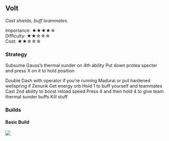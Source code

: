 ## Volt
*Cast shields, buff teammates.*

Importance: ★★★★☆  
Difficulty: ★★☆☆☆  
Cost: ★★☆☆☆  

### Strategy
Subsume Gauss’s thermal sunder on 4th ability
Put down protea specter and press X on it to hold position

Double Dash with operator if you’re running Madurai or put hardened wellspring if Zenurik
Get energy orb
Hold 1 to buff yourself and teammates
Cast 2nd ability to boost reload speed
Press 4 and then hold 4 to give team thermal sunder buffs
Kill stuff

### Builds
#### Basic Build
![](media/builds_volt_basic.png)
